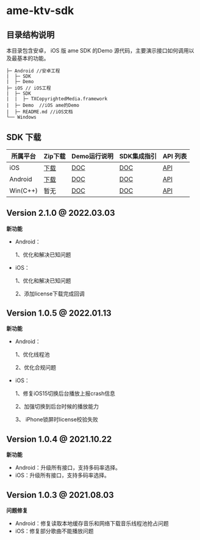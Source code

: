 # ame-ktv-sdk

## 目录结构说明

本目录包含安卓， iOS 版 ame SDK 的Demo 源代码，主要演示接口如何调用以及最基本的功能。

```
├─ Android //安卓工程 
|  ├─ SDK   
|  ├─ Demo
├─ iOS // iOS工程
|  ├─ SDK   
|  |  ├─ TXCopyrightedMedia.framework 
|  ├─ Demo  //iOS ame的Demo
|  ├─ README.md //iOS文档
└── Windows
```

## SDK 下载

| 所属平台 | Zip下载                                                      | Demo运行说明                                                 | SDK集成指引                                                  | API 列表                                                     |
| -------- | ------------------------------------------------------------ | ------------------------------------------------------------ | ------------------------------------------------------------ | ------------------------------------------------------------ |
| iOS      | [下载](https://mediacloud-76607.gzc.vod.tencent-cloud.com/TXCopyrightedMedia/Release/2.1.0/TXCopyrightedMedia-iOS-2.1.0.220303.zip) | [DOC](https://github.com/tencentyun/ame-ktv-sdk/blob/master/iOS/README.md) | [DOC](https://github.com/tencentyun/ame-ktv-sdk/blob/master/iOS/README.md) | [API](https://github.com/tencentyun/ame-ktv-sdk/blob/master/iOS/README.md) |
| Android  | [下载](https://mediacloud-76607.gzc.vod.tencent-cloud.com/TXCopyrightedMedia/Release/2.1.0/TXCopyrightedMedia-Android-trtc-2.1.0.220303.zip) | [DOC](https://github.com/tencentyun/ame-ktv-sdk/blob/master/Android/README.md) | [DOC](https://github.com/tencentyun/ame-ktv-sdk/blob/master/Android/README.md) | [API](https://github.com/tencentyun/ame-ktv-sdk/blob/master/Android/README.md) |
| Win(C++) | 暂无                                                         | [DOC](https://cloud.tencent.com/document/product/647/32397)  | [DOC](https://cloud.tencent.com/document/product/647/32178)  | [API](https://cloud.tencent.com/document/product/647/32268)  |

## Version 2.1.0 @ 2022.03.03

**新功能**

- Android：

  1、优化和解决已知问题

- iOS：

  1、优化和解决已知问题

  2、添加license下载完成回调

## Version 1.0.5 @ 2022.01.13

**新功能**

- Android：

  1、优化线程池

  2、优化合规问题

- iOS：

  1、修复iOS15切换后台播放上报crash信息

  2、加强切换到后台时候的播放能力

  3、 iPhone锁屏时license校验失败

## Version 1.0.4 @ 2021.10.22

**新功能**

- Android：升级所有接口，支持多码率选择。
- iOS：升级所有接口，支持多码率选择。

## Version 1.0.3 @ 2021.08.03

**问题修复**

- Android：修复读取本地缓存音乐和网络下载音乐线程池抢占问题
- iOS：修复部分歌曲不能播放问题
